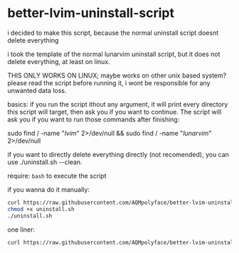 # better-lvim-uninstall-script
i decided to make this script, because the normal uninstall script doesnt delete everything

i took the template of the normal lunarvim uninstall script, but it does not delete everything, at least on linux.


THIS ONLY WORKS ON LINUX; maybe works on other unix based system? please read the script before running it, i wont be responsible
for any unwanted data loss.

basics: 
if you run the script ithout any argument, it will print every directory this script will target, then ask you if you want to continue. 
The script will ask you if you want to run those commands after finishing:

sudo find / -name "*lvim*" 2>/dev/null && sudo find / -name "*lunarvim*" 2>/dev/null


if you want to directly delete everything directly (not recomended), you can use ./uninstall.sh --clean.

require: `bash` to execute the script



if you wanna do it manually:

```sh
curl https://raw.githubusercontent.com/AQMpolyface/better-lvim-uninstall-script/refs/heads/main/uninstall.sh > uninstall.sh
chmod +x uninstall.sh
./uninstall.sh
```
one liner: 
```sh
curl https://raw.githubusercontent.com/AQMpolyface/better-lvim-uninstall-script/refs/heads/main/uninstall.sh | sh
```
